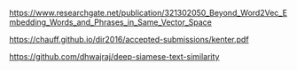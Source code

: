 https://www.researchgate.net/publication/321302050_Beyond_Word2Vec_Embedding_Words_and_Phrases_in_Same_Vector_Space

https://chauff.github.io/dir2016/accepted-submissions/kenter.pdf

https://github.com/dhwajraj/deep-siamese-text-similarity
